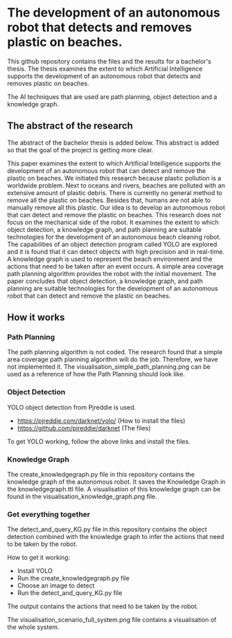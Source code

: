 # The development of an autonomous robot that detects and removes plastic on beaches.

This github repository contains the files and the results for a bachelor's thesis. The thesis examines the extent to which Artificial Intelligence supports the development of an autonomous robot that detects and removes plastic on beaches.

The AI techniques that are used are path planning, object detection and a knowledge graph.

## The abstract of the research
The abstract of the bachelor thesis is added below. This abstract is added so that the goal of the project is getting more clear.

This paper examines the extent to which Artificial Intelligence supports the development of an autonomous robot that can detect and remove the plastic on beaches. We initiated this research because plastic pollution is a worldwide problem. Next to oceans and rivers, beaches are polluted with an extensive amount of plastic debris. There is currently no general method to remove all the plastic on beaches. Besides that, humans are not able to manually remove all this plastic. Our idea is to develop an autonomous robot that can detect and remove the plastic on beaches. This research does not focus on the mechanical side of the robot. It examines the extent to which object detection, a knowledge graph, and path planning are suitable technologies for the development of an autonomous beach cleaning robot. The capabilities of an object detection program called YOLO are explored and it is found that it can detect objects with high precision and in real-time. A knowledge graph is used to represent the beach environment and the actions that need to be taken after an event occurs. A simple area coverage path planning algorithm provides the robot with the initial movement. The paper concludes that object detection, a knowledge graph, and path planning are suitable technologies for the development of an autonomous robot that can detect and remove the plastic on beaches.

## How it works

### Path Planning
The path planning algorithm is not coded. The research found that a simple area coverage path planning algorithm will do the job. Therefore, we have not implemented it. The visualisation_simple_path_planning.png can be used as a reference of how the Path Planning should look like.

### Object Detection
YOLO object detection from Pjreddie is used.
- https://pjreddie.com/darknet/yolo/ (How to install the files)
- https://github.com/pjreddie/darknet (The files)

To get YOLO working, follow the above links and install the files.

### Knowledge Graph
The create_knowledgegraph.py file in this repository contains the knowledge graph of the autonomous robot.
It saves the Knowledge Graph in the knowledgegraph.ttl file. A visualisation of this knowledge graph can be found in the visualisation_knowledge_graph.png file.

### Get everything together
The detect_and_query_KG.py file in this repository contains the object detection combined with the knowledge graph to infer the actions that need to be taken by the robot.

How to get it working:
- Install YOLO
- Run the create_knowledgegraph.py file
- Choose an image to detect
- Run the detect_and_query_KG.py file

The output contains the actions that need to be taken by the robot.

The visualisation_scenario_full_system.png file contains a visualisation of the whole system.
